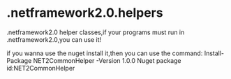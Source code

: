 # .netframework2.0.helpers
.netframework2.0 helper classes,if your programs must run in .netframework2.0,you can use it!

if you wanna use the nuget install it,then you can use the command: Install-Package NET2CommonHelper -Version 1.0.0
Nuget package id:NET2CommonHelper 
